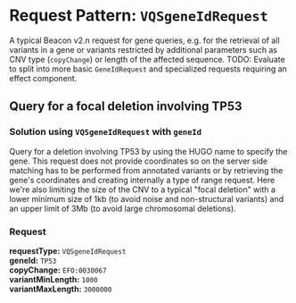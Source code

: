 # Request Pattern: `VQSgeneIdRequest`

A typical Beacon v2.n request for gene queries, e.g. for the retrieval of all variants in a gene or variants restricted by additional parameters such as CNV type (`copyChange`) or length of the affected sequence. TODO: Evaluate to split into more basic `GeneIdRequest` and specialized
      requests requiring an effect component.

## Query for a focal deletion involving TP53
### Solution using `VQSgeneIdRequest` with `geneId`
Query for a deletion involving TP53 by using the HUGO name to specify the gene. This request does not provide coordinates so on the server side matching has to be performed from annotated variants or by retrieving the gene's coordinates and creating internally a type of range request. Here we're also  limiting the size of the CNV to a typical "focal deletion" with a lower minimum size of 1kb (to avoid noise and non-structural variants) and an upper limit of 3Mb (to avoid large chromosomal deletions).
### Request 
**requestType:** `VQSgeneIdRequest`    
**geneId:** `TP53`    
**copyChange:** `EFO:0030067`    
**variantMinLength:** `1000`    
**variantMaxLength:** `3000000`    
